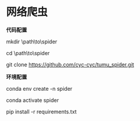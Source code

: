 # 网络爬虫

**代码配置**

mkdir \path\to\spider

cd \path\to\spider

git clone https://github.com/cyc-cyc/tumu_spider.git

**环境配置**

conda env create -n spider

conda activate spider

pip install -r requirements.txt
